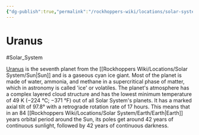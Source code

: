 ```yaml
---
{"dg-publish":true,"permalink":"/rockhoppers-wiki/locations/solar-system/uranus/"}
---
```


# Uranus
#Solar_System 

[Uranus](https://en.wikipedia.org/wiki/Uranus) is the seventh planet from the [[Rockhoppers Wiki/Locations/Solar System/Sun\|Sun]] and is a gaseous cyan ice giant. Most of the planet is made of water, ammonia, and methane in a supercritical phase of matter, which in astronomy is called 'ice' or volatiles. The planet's atmosphere has a complex layered cloud structure and has the lowest minimum temperature of 49 K (−224 °C; −371 °F) out of all Solar System's planets. It has a marked axial tilt of 97.8° with a retrograde rotation rate of 17 hours. This means that in an 84 [[Rockhoppers Wiki/Locations/Solar System/Earth/Earth\|Earth]] years orbital period around the Sun, its poles get around 42 years of continuous sunlight, followed by 42 years of continuous darkness. 